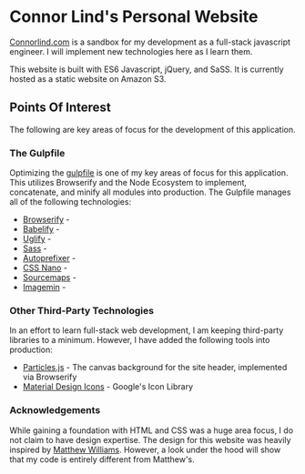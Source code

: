 # Connor Lind's Personal Website

[Connorlind.com](https://www.connorlind.com) is a sandbox for my development as a full-stack javascript engineer. I will implement new technologies here as I learn them.

This website is built with ES6 Javascript, jQuery, and SaSS. It is currently hosted as a static website on Amazon S3.

## Points Of Interest

The following are key areas of focus for the development of this application.

### The Gulpfile

Optimizing the [gulpfile](https://github.com/connorjohnlind/connorlind.com/blob/master/gulpfile.js) is one of my key areas of focus for this application. This utilizes Browserify and the Node Ecosystem to implement, concatenate, and minify all modules into production. The Gulpfile manages all of the following technologies:

* [Browserify](https://github.com/browserify/browserify) -
* [Babelify](https://github.com/babel/babelify) -
* [Uglify](https://github.com/terinjokes/gulp-uglify) -
* [Sass](https://github.com/dlmanning/gulp-sass) -
* [Autoprefixer](https://github.com/postcss/autoprefixer) -
* [CSS Nano](https://github.com/ben-eb/cssnano) -
* [Sourcemaps](https://github.com/gulp-sourcemaps/gulp-sourcemaps) -
* [Imagemin](https://github.com/sindresorhus/gulp-imagemin) -

### Other Third-Party Technologies

In an effort to learn full-stack web development, I am keeping third-party libraries to a minimum. However, I have added the following tools into production:

* [Particles.js](https://github.com/VincentGarreau/particles.js/) - The canvas background for the site header, implemented via Browserify
* [Material Design Icons](https://github.com/google/material-design-icons) - Google's Icon Library

### Acknowledgements

While gaining a foundation with HTML and CSS was a huge area focus, I do not claim to have design expertise. The design for this website was heavily inspired by [Matthew Williams](http://findmatthew.com/). However, a look under the hood will show that my code is entirely different from Matthew's.
